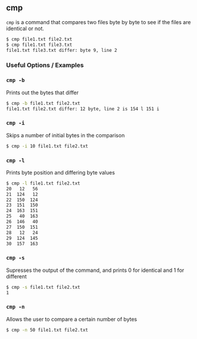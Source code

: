 ---
---

cmp
-------
`cmp` is a command that compares two files byte by byte to see if the files are identical or not.

~~~ bash
$ cmp file1.txt file2.txt
$ cmp file1.txt file3.txt
file1.txt file3.txt differ: byte 9, line 2
~~~

<!--more-->

### Useful Options / Examples

### `cmp -b`

Prints out the bytes that differ

~~~ bash
$ cmp -b file1.txt file2.txt
file1.txt file2.txt differ: 12 byte, line 2 is 154 l 151 i
~~~

### `cmp -i`

Skips a number of initial bytes in the comparison

~~~ bash
$ cmp -i 10 file1.txt file2.txt
~~~

### `cmp -l`

Prints byte position and differing byte values

~~~ bash
$ cmp -l file1.txt file2.txt 
20   12   56
21  124   12
22  150  124
23  151  150
24  163  151
25   40  163
26  146   40
27  150  151
28   12   24
29  124  145
30  157  163
~~~

### `cmp -s`

Supresses the output of the command, and prints 0 for identical and 1 for different

~~~ bash
$ cmp -s file1.txt file2.txt 
1
~~~

### `cmp -n`

Allows the user to compare a certain number of bytes

~~~ bash
$ cmp -n 50 file1.txt file2.txt 
~~~
